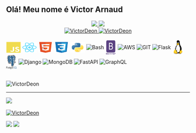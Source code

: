 ## Olá! Meu nome é Victor Arnaud

<div align="center">
  <a href="https://github.com/VictorDeon">
    <img height="180em" src="https://github-readme-stats.vercel.app/api?username=VictorDeon&show_icons=true&theme=nord&include_all_commits=true&count_private=true"/>
    <img height="180em" src="https://github-readme-stats.vercel.app/api/top-langs/?username=VictorDeon&layout=compact&langs_count=7&theme=nord&hide=jupyter%20notebook"/>
  </a>
</div>
  
<div align="center">
  <a href="https://github.com/ryo-ma/github-profile-trophy">
    <img src="https://github-readme-streak-stats.herokuapp.com/?user=VictorDeon&theme=nord" alt="VictorDeon" />
  </a>
  <a href="https://github.com/ryo-ma/github-profile-trophy">
    <img src="https://github-profile-trophy.vercel.app/?username=VictorDeon&theme=nord" alt="VictorDeon"/>
  </a>
</div>

<div style="display: inline_block"><br />
  <img align="center" alt="JS" height="30" width="40" src="https://raw.githubusercontent.com/devicons/devicon/master/icons/javascript/javascript-plain.svg" />
  <img align="center" alt="React" height="30" width="40" src="https://raw.githubusercontent.com/devicons/devicon/master/icons/react/react-original.svg" />
  <img align="center" alt="HTML" height="30" width="40" src="https://raw.githubusercontent.com/devicons/devicon/master/icons/html5/html5-original.svg" />
  <img align="center" alt="CSS" height="30" width="40" src="https://raw.githubusercontent.com/devicons/devicon/master/icons/css3/css3-original.svg" />
  <img align="center" alt="Python" height="30" width="40" src="https://raw.githubusercontent.com/devicons/devicon/master/icons/python/python-original.svg" />
  <img align="center" alt="Bash" height="30" width="40" color="white" src="https://user-images.githubusercontent.com/14116020/134841388-31a2d2ef-23c7-4d67-b95f-85f0899c39e9.png" />
  <img align="center" alt="Bootstrap" width="30" height="40" src="https://raw.githubusercontent.com/devicons/devicon/master/icons/bootstrap/bootstrap-plain-wordmark.svg" />
  <img align="center" alt="AWS" width="30" height="40" color="white" src="https://cdn.worldvectorlogo.com/logos/aws-2.svg" />
  <img align="center" alt="GIT" height="30" width="40" src="https://www.vectorlogo.zone/logos/git-scm/git-scm-icon.svg" />
  <img align="center" alt="Flask" height="30" width="40" src="https://cdn.worldvectorlogo.com/logos/flask.svg" />
  <img align="center" alt="Linux" width="30" height="40" src="https://raw.githubusercontent.com/devicons/devicon/master/icons/linux/linux-original.svg" />
  <img align="center" alt="Postgresql" width="30" height="40" src="https://raw.githubusercontent.com/devicons/devicon/master/icons/postgresql/postgresql-original-wordmark.svg" />
  <img align="center" alt="Django"  width="30" height="40" src="https://cdn.worldvectorlogo.com/logos/django.svg" />
  <img align="center" alt="MongoDB"  width="50" height="40" src="https://user-images.githubusercontent.com/14116020/139320366-df337008-d87a-41a5-b503-9c87004a2843.png" />
  <img align="center" alt="FastAPI"  width="40" height="40" src="https://user-images.githubusercontent.com/14116020/139320371-157975f5-4293-44c7-9d3e-1fbde1da1247.png" />
  <img align="center" alt="GraphQL"  width="30" height="40" src="https://user-images.githubusercontent.com/14116020/65402104-c7522280-dda2-11e9-86f2-206e51608c1e.png" />
</div>
  
<br />
  
<p align="left"> 
  <img src="https://komarev.com/ghpvc/?username=VictorDeon&label=Profile%20views&color=0e75b6&style=flat" alt="VictorDeon"/>
</p>
  
<hr />
  
<p align="left"> 
  <a href="https://profile.codersrank.io/user/victordeon">
    <img src="https://cr-ss-service.azurewebsites.net/api/ScreenShot?widget=summary&username=VictorDeon&badges=3&show-avatar=false&style=--border-radius:0px" />
  </a>    
</p>

<p align="left"> 
    <a href="https://profile.codersrank.io/user/victordeon">
      <img src="https://cr-skills-chart-widget.azurewebsites.net/api/api?username=VictorDeon&skills=JavaScript,HTML,CSS,Python,Shell,Other&show-other-skills=true" alt="VictorDeon" />
  </a>
</p>
 
<div> 
  <a href="https://www.instagram.com/victor.deon_" target="_blank"><img src="https://img.shields.io/badge/-Instagram-%23E4405F?style=for-the-badge&logo=instagram&logoColor=white" target="_blank"></a>
  <a href="https://www.linkedin.com/in/victorarnaud/" target="_blank"><img src="https://img.shields.io/badge/-LinkedIn-%230077B5?style=for-the-badge&logo=linkedin&logoColor=white" target="_blank"></a>
</div>
